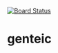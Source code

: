 [![Board Status](https://andrewdvizhok.visualstudio.com/d26298e0-1525-4ede-afc5-67d26f61ef43/3f2b2319-c0b7-41c2-ad40-8625cb3a01bd/_apis/work/boardbadge/ecfb26f3-7c9d-477d-bf96-6b9756e18ee7)](https://andrewdvizhok.visualstudio.com/d26298e0-1525-4ede-afc5-67d26f61ef43/_boards/board/t/3f2b2319-c0b7-41c2-ad40-8625cb3a01bd/Microsoft.RequirementCategory)
# genteic
